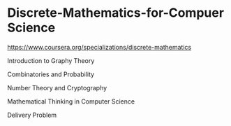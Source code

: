 # Discrete-Mathematics-for-Compuer Science

https://www.coursera.org/specializations/discrete-mathematics

Introduction to Graphy Theory

Combinatories and Probability

Number Theory and Cryptography

Mathematical Thinking in Computer Science

Delivery Problem
